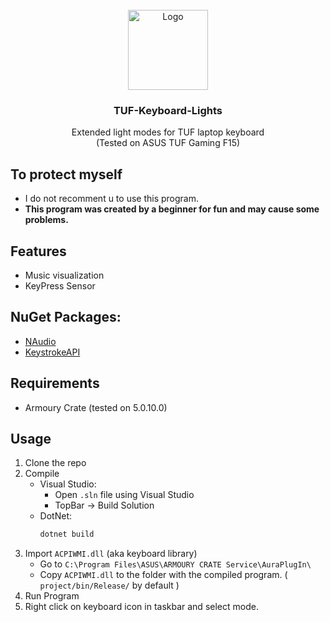 ﻿<br />
<div align="center">
  <a href="https://github.com/Joooch/TUF-Keyboard-Extension">
    <img src="logo.ico" alt="Logo" width="128" height="128">
  </a>

<h3 align="center">TUF-Keyboard-Lights</h3>

  <p align="center">
    Extended light modes for TUF laptop keyboard
    <br>
    (Tested on ASUS TUF Gaming F15)
  </p>
</div>

## To protect myself
+ I do not recomment u to use this program.
+ **This program was created by a beginner for fun and may cause some problems.**

## Features
+ Music visualization
+ KeyPress Sensor


## NuGet Packages:
* [NAudio](https://github.com/naudio/NAudio/)
* [KeystrokeAPI](https://github.com/fabriciorissetto/KeystrokeAPI/)



## Requirements
* Armoury Crate (tested on 5.0.10.0)

## Usage
1. Clone the repo
2. Compile
    - Visual Studio:
        - Open `.sln` file using Visual Studio
        - TopBar -> Build Solution
    - DotNet:
        ```sh
        dotnet build
        ```
2. Import `ACPIWMI.dll` (aka keyboard library)
    - Go to `C:\Program Files\ASUS\ARMOURY CRATE Service\AuraPlugIn\`
    - Copy `ACPIWMI.dll` to the folder with the compiled program. ( `project/bin/Release/` by default )
3. Run Program
4. Right click on keyboard icon in taskbar and select mode.
